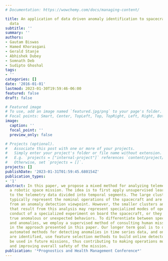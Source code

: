 ```yaml
---
# Documentation: https://wowchemy.com/docs/managing-content/

title: An application of data driven anomaly identification to spacecraft telemetry
  data
subtitle: ''
summary: ''
authors:
- Gautam Biswas
- Hamed Khorasgani
- Gerald Stanje
- Abhishek Dubey
- Somnath Deb
- Sudipto Ghoshal
tags:
- ''
categories: []
date: '2016-01-01'
lastmod: 2023-01-30T19:59:46-06:00
featured: false
draft: false

# Featured image
# To use, add an image named `featured.jpg/png` to your page's folder.
# Focal points: Smart, Center, TopLeft, Top, TopRight, Left, Right, BottomLeft, Bottom, BottomRight.
image:
  caption: ''
  focal_point: ''
  preview_only: false

# Projects (optional).
#   Associate this post with one or more of your projects.
#   Simply enter your project's folder or file name without extension.
#   E.g. `projects = ["internal-project"]` references `content/project/deep-learning/index.md`.
#   Otherwise, set `projects = []`.
projects: []
publishDate: '2023-01-31T01:59:45.680154Z'
publication_types:
- '1'
abstract: In this paper, we propose a mixed method for analyzing telemetry data from
  a robotic space mission. The idea is to first apply unsupervised learning methods
  to the telemetry data divided into temporal segments. The large clusters that ensue
  typically represent the nominal operations of the spacecraft and are not of interest
  from an anomaly detection viewpoint. However, the smaller clusters and outliers
  that result from this analysis may represent specialized modes of operation, e.g.,
  conduct of a specialized experiment on board the spacecraft, or they may represent
  true anomalous or unexpected behaviors. To differentiate between specialized modes
  and anomalies, we employ a supervised method of consulting human mission experts
  in the approach presented in this paper. Our longer term goal is to develop more
  automated methods for detecting anomalies in time series data, and once anomalies
  are identified, use feature selection methods to build online detectors that can
  be used in future missions, thus contributing to making operations more effective
  and improving overall safety of the mission.
publication: '*Prognostics and Health Management Conference*'
---
```

